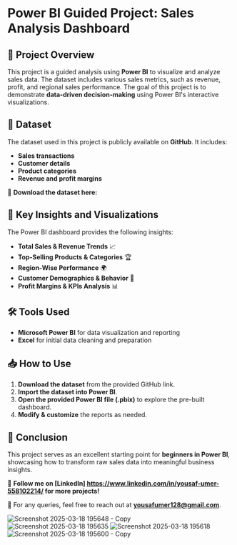 # Power BI Guided Project: Sales Analysis Dashboard

## 📌 Project Overview

This project is a guided analysis using **Power BI** to visualize and analyze sales data. The dataset includes various sales metrics, such as revenue, profit, and regional sales performance. The goal of this project is to demonstrate **data-driven decision-making** using Power BI's interactive visualizations.

## 📂 Dataset

The dataset used in this project is publicly available on **GitHub**. It includes:

- **Sales transactions**
- **Customer details**
- **Product categories**
- **Revenue and profit margins**

🔗 **Download the dataset here:** 

## 🎯 Key Insights and Visualizations

The Power BI dashboard provides the following insights:

- **Total Sales & Revenue Trends** 📈
- **Top-Selling Products & Categories** 🏆
- **Region-Wise Performance** 🌍
- **Customer Demographics & Behavior** 👥
- **Profit Margins & KPIs Analysis** 📊

## 🛠️ Tools Used

- **Microsoft Power BI** for data visualization and reporting
- **Excel** for initial data cleaning and preparation


## 📥 How to Use

1. **Download the dataset** from the provided GitHub link.
2. **Import the dataset into Power BI**.
3. **Open the provided Power BI file (.pbix)** to explore the pre-built dashboard.
4. **Modify & customize** the reports as needed.

## 🚀 Conclusion

This project serves as an excellent starting point for **beginners in Power BI**, showcasing how to transform raw sales data into meaningful business insights.

📢 **Follow me on ********[LinkedIn] https://www.linkedin.com/in/yousaf-umer-558102214/******** for more projects!**

📧 For any queries, feel free to reach out at **yousafumer128@gmail.com**.

![Screenshot 2025-03-18 195648 - Copy](https://github.com/user-attachments/assets/6918fec8-48b3-4f9b-95d7-8c21cf1bd5dd)
![Screenshot 2025-03-18 195635](https://github.com/user-attachments/assets/625298f9-6b91-469f-bf25-f89c756562b0)
![Screenshot 2025-03-18 195618](https://github.com/user-attachments/assets/aa62f2a5-d3a9-4413-b74a-deb83a3c7942)
![Screenshot 2025-03-18 195600 - Copy](https://github.com/user-attachments/assets/d6c51038-1872-489a-8690-82dfa612e461)


